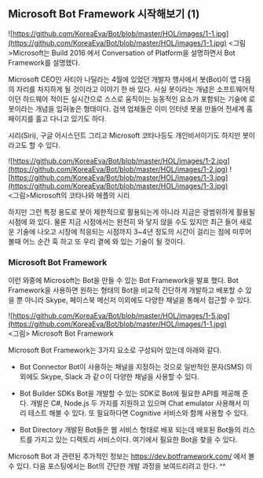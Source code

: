 ## Microsoft Bot Framework 시작해보기 (1)

![https://github.com/KoreaEva/Bot/blob/master/HOL/images/1-1.jpg](https://github.com/KoreaEva/Bot/blob/master/HOL/images/1-1.jpg)
<그림>Microsoft는 Build 2016 에서 Conversation of Platform을 설명하면서 Bot Framework를 설명했다.

Microsoft CEO인 사티아 나딜라는 4월에 있었던 개발자 행사에서 봇(Bot)이 앱 다음의 자리를 차지하게 될 것이라고 이야기 한 바 있다. 사실 봇이라는 개념은 소프트웨어적이던 하드웨어 적이든 실시간으로 스스로 움직이는 능동적인 요소가 포함되는 기술에 로봇이라는 개념을 입혀놓은 형태이다. 
 검색 업체들은 이미 인터넷 봇을 만들어 전세계 홈페이지를 훌고 다니고 있기도 하다. 

시리(Siri), 구글 어시스던트 그리고 Microsoft 코타나등도 개인비서이기도 하지만 봇이라고도 할 수 있다. 

![https://github.com/KoreaEva/Bot/blob/master/HOL/images/1-2.jpg](https://github.com/KoreaEva/Bot/blob/master/HOL/images/1-2.jpg)
![https://github.com/KoreaEva/Bot/blob/master/HOL/images/1-3.jpg](https://github.com/KoreaEva/Bot/blob/master/HOL/images/1-3.jpg)<br>
<그림>Microsoft의 코타나와 애플의 시리

 하지만 그런 특정 용도로 봇이 제한적으로 활용되는게 아니라 지금은 광범위하게 활용될 시점에 와 있다. 물론 지금 시점에서는 완전히 와 닿지 않을 수도 있지만 최근 들어 새로운 기술에 나오고 시장에 적응되는 시점까지 3~4년 정도의 시간이 걸리는 점에 미루어 볼때 어느 순간 훅 하고 또 우리 곁에 와 있는 기술이 될 것이다. 

### Microsoft Bot Framework
 이런 와중에 Microsoft는 Bot을 만들 수 있는 Bot Framework을 발표 했다. Bot Framework을 사용하면 원하는 형태의 Bot을 비교적 간단하게 개발하고 배포할 수 있을 뿐 아니라 Skype, 페이스북 메신저 이외에도 다양한 채널을 통해서 접근할 수 있다. 

![https://github.com/KoreaEva/Bot/blob/master/HOL/images/1-5.jpg](https://github.com/KoreaEva/Bot/blob/master/HOL/images/1-1.jpg)<br>
<그림> Microsoft Bot Framework

 Microsoft Bot Framework는 3가지 요소로 구성되어 있는데 아래와 같다. 
 - Bot Connector
   Bot이 사용하는 채널을 지정하는 것으로 일반적인 문자(SMS) 이외에도 Skype, Slack 과 같ㅇ이 다양한 채널을 사용할 수 있다. 

 - Bot Builder SDKs
   Bot을 개발할 수 있는 SDK로 Bot에 필요한 API를 제공해 준다. 개발은 C#, Node.js 두 가지를 지원하고 있으며 Chat emulator 사용해서 미리 테스트 해볼 수 있다. 또 필요하다면 Cognitive 서비스와 함께 사용할 수 있다. 
 - Bot Directory
   개발된 Bot들은 웹 서비스 형태로 배포 되는데 배포된 Bot들의 리스트를 가지고 있는 디렉토리 서비스이다. 여기에서 필요한 Bot을 찾을 수 있다. 

 Microsoft Bot 과 관련된 추가적인 정보는 https://dev.botframework.com/ 에서 볼 수 있다. 
다음 포스팅에서는 Bot의 간단한 개발 과정을 보여드리려고 한다. ^^